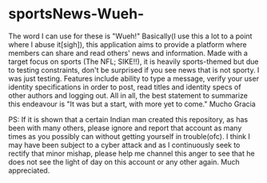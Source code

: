 # sportsNews-Wueh-
The word I can use for these is "Wueh!"
Basically(I use this a lot to a point where I abuse it[sigh]), this application aims to provide a platform where members can share and read others' news and information. Made with a target focus on sports (The NFL; SIKE!!), it is heavily sports-themed but due to testing constraints, don't be surprised if you see news that is not sporty. I was just testing.
Features include ability to type a message, verify your user identity specifications in order to post, read titles and identity specs of other authors and logging out.
All in all, the best statement to summarize this endeavour is "It was but a start, with more yet to come." Mucho Gracia

PS: If it is shown that a certain Indian man created this repository, as has been with many others, please ignore and report that account as many times as you possibly can without getting yourself in trouble(ofc). I think I may have been subject to a cyber attack and as I continuously seek to rectify that minor mishap, please help me channel this anger to see that he does not see the light of day on this account or any other again. Much appreciated.
